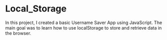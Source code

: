 # Local_Storage
In this project, I created a basic Username Saver App using JavaScript. The main goal was to learn how to use localStorage to store and retrieve data in the browser.
